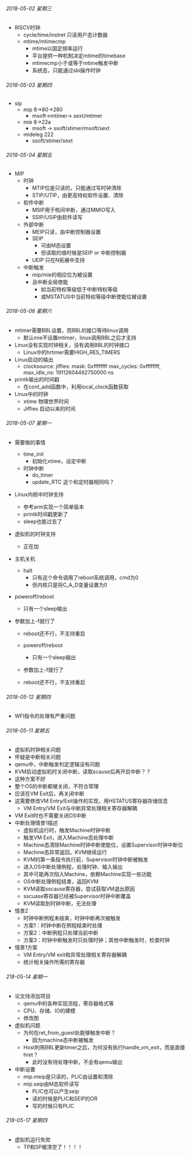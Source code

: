 ###### 2018-05-02 星期三

- RISCV时钟
  - cycle/time/instret 只读用户态计数器
  - mtime/mtimecmp
    - mtime以固定频率运行
    - 平台提供一种机制决定mtime的timebase
    - mtimecmp小于或等于mtime触发中断
    - 系统态，只能通过sbi操作时钟

###### 2018-05-03 星期四

- sip
  - mip 8->80->280
    - msoft->mtimer-> sext/mtimer
  - mie 8->22a
    - msoft -> ssoft/stimer/msoft/sext
  - mideleg 222
    - ssoft/stimer/sext

###### 2018-05-04 星期五

- MIP
  - 时钟
    - MTIP位是只读的，只能通过写时钟清除
    - STIP/UTIP，由更高特权软件设置、清除
  - 软件中断
    - MSIP用于核间中断，通过MMIO写入
    - SSIP/USIP由软件读写
  - 外部中断
    - MEIP只读，由中断控制器设置
    - SEIP
      - 可由M态设置
      - 但读取的值时候是SEIP or 中断控制器
    - UEIP 只在N拓展中支持
  - 中断触发
    - mip/mie的相应位为被设置
    - 且中断全局使能
      - 如当前特权等级低于中断特权等级
      - 或MSTATUS中当前特权等级中断使能位被设置

###### 2018-05-06 星期六

- mtimer需要BBL设置，而BBL的接口等待linux调用
  - 默认mie不设置mtimer，linux调用BBL之后才支持
- Linux没有实现时钟相关，没有调用BBL的时钟接口
  - Linux中的hrtimer需要HIGH_RES_TIMERS
- Linux启动的输出
  - clocksource: jiffies: mask: 0xffffffff max_cycles: 0xffffffff, max_idle_ns: 19112604462750000 ns
- printk输出的时间戳
  - 在cont_add函数中，利用local_clock函数获取
- Linux中的时钟
  - xtime 物理世界时间
  - Jiffies 启动以来的时间

###### 2018-05-07 星期一

- 需要做的事情
  - time_init
    - 初始化xtime，设定中断
  - 时钟中断
    - do_timer
    - update_RTC 这个和定时器相同吗？

- Linux内核中时钟支持
  - 参考arm实现一个简单版本
  - printk时间戳更新了
  - sleep也能过去了

- 虚拟机的时钟支持
  - 正在加

- 主机关机
  - halt
    - 只有这个命令调用了reboot系统调用，cmd为0
    - 但内核只是将C_A_D变量设置为0

- poweroff/reboot
  - 只有一个sleep输出

- 参数加上-f就行了
  - reboot还不行，不支持重启

  - poweroff/reboot
    - 只有一个sleep输出
  - 参数加上-f就行了
  - reboot还不行，不支持重启

###### 2018-05-12 星期四

-  WFI指令的处理有严重问题

######  2018-05-11 星期五

-  虚拟机时钟相关问题
  - 怀疑是中断相关问题
  - qemu中，中断触发判定逻辑没有问题
  - KVM启动虚拟机时关闭中断，读取scause后再开启中断？？
  - 这种方案不好
  - 整个OS的中断都被关闭，不符合常理
  - 应该在VM Exit后，再关闭中断
  - 这需要修改VM Entry/Exit操作的实现，用HSTATUS寄存器存储信息
    - VM  Entry/VM Exit与中断异常处理相关寄存器解耦
- VM Exit时也不需要关闭OS中断
- 中断处理情景1描述
  - 虚拟机运行时，触发Machine时钟中断
  - 触发VM Exit，进入Machine态处理中断
  - Machine态清除Machine时钟中断使能位，设置Supervisor时钟中断位
  - Machine态异常返回，KVM继续运行
  - KVM的第一条指令执行前，Supervisor时钟中断被触发
  - 进入OS中断处理例程，处理时钟、输入输出
  - 其中可能再次陷入Machine，依赖Machine实现一些功能
  - OS中断处理例程结束，返回KVM
  - KVM读取sscause寄存器，尝试获取VM退出原因
  - sscuase寄存器已经被Supervisor时钟中断覆盖
  - KVM读取到时钟中断，无法处理
- 情景2
  - 时钟中断例程未结束，时钟中断再次被触发
  - 方案1：时钟中断在例程结束时处理
  - 方案2：中断例程只处理当前中断
  - 方案3：时钟中断触发时只处理时钟；其他中断触发时，检查时钟
- 情景1方案
  - VM Entry/VM exit和异常处理相关寄存器解耦
  - 统计相关操作所需的寄存器

###### 218-05-14 星期一

- 论文待添加项目
  - qemu中的各种实现流程，寄存器格式等
  - CPU、存储、IO的建模
  - 修改图
- 虚拟机问题
  - 为何在ret_from_guest处能够触发中断？
    - 因为machine态中断被触发
  - Host利用BBL更新timer之后，为何没有执行handle_vm_exit，而是直接hret？
    - 此时没有待处理中断，不会有qemu输出
- 中断设置
  - mip.meip是只读的，PLIC由设置和清除
  - mip.seip由M态软件读写
    - PLIC也可以产生seip
    - 读的时候是PLIC和SEIP的OR
    - 写的时候只有PLIC

###### 218-05-17 星期四

- 虚拟机运行失败
  - TP和SP被清空了！！！！